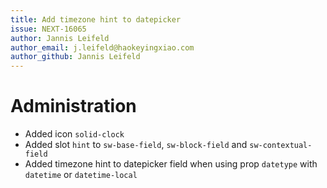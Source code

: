 ```yaml
---
title: Add timezone hint to datepicker
issue: NEXT-16065
author: Jannis Leifeld
author_email: j.leifeld@haokeyingxiao.com 
author_github: Jannis Leifeld
---
```

# Administration
* Added icon `solid-clock`
* Added slot `hint` to `sw-base-field`, `sw-block-field` and `sw-contextual-field`
* Added timezone hint to datepicker field when using prop `datetype` with `datetime` or `datetime-local`
